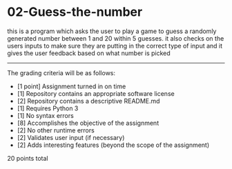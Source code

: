 # 02-Guess-the-number

this is a program which asks the user to play a game to guess a randomly generated number between 1 and 20 within 5
guesses. it also checks on the users inputs to make sure they are putting in the correct type of input and it gives the
user feedback based on what number is picked

---

The grading criteria will be as follows:

* [1 point] Assignment turned in on time
* [1] Repository contains an appropriate software license
* [2] Repository contains a descriptive README.md
* [1] Requires Python 3
* [1] No syntax errors
* [8] Accomplishes the objective of the assignment
* [2] No other runtime errors
* [2] Validates user input (if necessary)
* [2] Adds interesting features (beyond the scope of the assignment)

20 points total